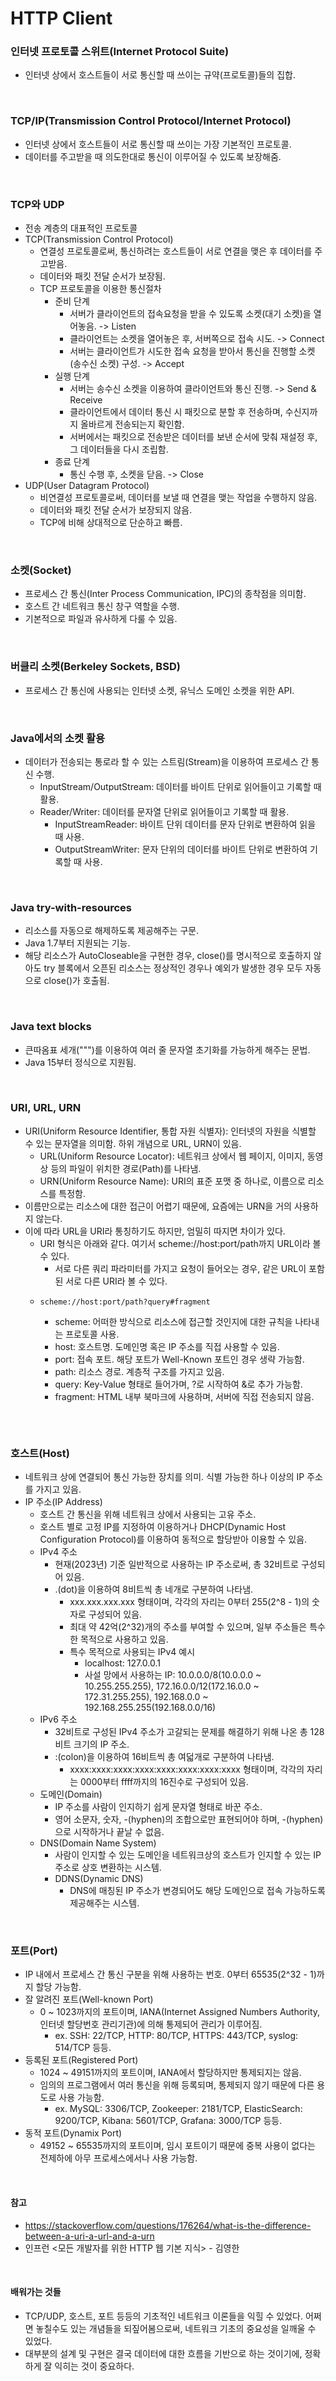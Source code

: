# HTTP Client

### 인터넷 프로토콜 스위트(Internet Protocol Suite)
* 인터넷 상에서 호스트들이 서로 통신할 때 쓰이는 규약(프로토콜)들의 집합.

<br>

### TCP/IP(Transmission Control Protocol/Internet Protocol)
* 인터넷 상에서 호스트들이 서로 통신할 때 쓰이는 가장 기본적인 프로토콜.
* 데이터를 주고받을 때 의도한대로 통신이 이루어질 수 있도록 보장해줌.

<br>

### TCP와 UDP
* 전송 계층의 대표적인 프로토콜
* TCP(Transmission Control Protocol)
  * 연결성 프로토콜로써, 통신하려는 호스트들이 서로 연결을 맺은 후 데이터를 주고받음.
  * 데이터와 패킷 전달 순서가 보장됨.
  * TCP 프로토콜을 이용한 통신절차
    * 준비 단계
      * 서버가 클라이언트의 접속요청을 받을 수 있도록 소켓(대기 소켓)을 열어놓음. -> Listen
      * 클라이언트는 소켓을 열어놓은 후, 서버쪽으로 접속 시도. -> Connect
      * 서버는 클라이언트가 시도한 접속 요청을 받아서 통신을 진행할 소켓(송수신 소켓) 구성. -> Accept
    * 실행 단계
      * 서버는 송수신 소켓을 이용하여 클라이언트와 통신 진행. -> Send & Receive
      * 클라이언트에서 데이터 통신 시 패킷으로 분할 후 전송하며, 수신지까지 올바르게 전송되는지 확인함.
      * 서버에서는 패킷으로 전송받은 데이터를 보낸 순서에 맞춰 재설정 후, 그 데이터들을 다시 조립함.
    * 종료 단계
      * 통신 수행 후, 소켓을 닫음. -> Close
* UDP(User Datagram Protocol)
  * 비연결성 프로토콜로써, 데이터를 보낼 때 연결을 맺는 작업을 수행하지 않음.
  * 데이터와 패킷 전달 순서가 보장되지 않음.
  * TCP에 비해 상대적으로 단순하고 빠름.

<br>

### 소켓(Socket)
* 프로세스 간 통신(Inter Process Communication, IPC)의 종착점을 의미함.
* 호스트 간 네트워크 통신 창구 역할을 수행.
* 기본적으로 파일과 유사하게 다룰 수 있음.

<br>

### 버클리 소켓(Berkeley Sockets, BSD)
* 프로세스 간 통신에 사용되는 인터넷 소켓, 유닉스 도메인 소켓을 위한 API.

<br>

### Java에서의 소켓 활용
* 데이터가 전송되는 통로라 할 수 있는 스트림(Stream)을 이용하여 프로세스 간 통신 수행.
  * InputStream/OutputStream: 데이터를 바이트 단위로 읽어들이고 기록할 때 활용.
  * Reader/Writer: 데이터를 문자열 단위로 읽어들이고 기록할 때 활용.
    * InputStreamReader: 바이트 단위 데이터를 문자 단위로 변환하여 읽을 때 사용.
    * OutputStreamWriter: 문자 단위의 데이터를 바이트 단위로 변환하여 기록할 때 사용.

<br>

### Java try-with-resources
* 리소스를 자동으로 해제하도록 제공해주는 구문.
* Java 1.7부터 지원되는 기능.
* 해당 리소스가 AutoCloseable을 구현한 경우, close()를 명시적으로 호출하지 않아도 
try 블록에서 오픈된 리소스는 정상적인 경우나 예외가 발생한 경우 모두 자동으로 close()가 호출됨.

<br>

### Java text blocks
* 큰따옴표 세개(""")를 이용하여 여러 줄 문자열 초기화를 가능하게 해주는 문법.
* Java 15부터 정식으로 지원됨.

<br>

### URI, URL, URN
* URI(Uniform Resource Identifier, 통합 자원 식별자): 인터넷의 자원을 식별할 수 있는 문자열을 의미함. 하위 개념으로 URL, URN이 있음.
  * URL(Uniform Resource Locator): 네트워크 상에서 웹 페이지, 이미지, 동영상 등의 파일이 위치한 경로(Path)를 나타냄.
  * URN(Uniform Resource Name): URI의 표준 포맷 중 하나로, 이름으로 리소스를 특정함.
* 이름만으로는 리소스에 대한 접근이 어렵기 때문에, 요즘에는 URN을 거의 사용하지 않는다.
* 이에 따라 URL을 URI라 통칭하기도 하지만, 엄밀히 따지면 차이가 있다.
  * URI 형식은 아래와 같다. 여기서 scheme://host:port/path까지 URL이라 볼 수 있다.
    * 서로 다른 쿼리 파라미터를 가지고 요청이 들어오는 경우, 같은 URL이 포함된 서로 다른 URI라 볼 수 있다.
  * <pre class="language-ini"><code class="lang-ini">scheme://host:port/path?query#fragment</code></pre>
    * scheme: 어떠한 방식으로 리소스에 접근할 것인지에 대한 규칙을 나타내는 프로토콜 사용.
    * host: 호스트명. 도메인명 혹은 IP 주소를 직접 사용할 수 있음.
    * port: 접속 포트. 해당 포트가 Well-Known 포트인 경우 생략 가능함.
    * path: 리소스 경로. 계층적 구조를 가지고 있음.
    * query: Key-Value 형태로 들어가며, ?로 시작하여 &로 추가 가능함.
    * fragment: HTML 내부 북마크에 사용하며, 서버에 직접 전송되지 않음.

<figure><img src="./images/uri-url-urn.png" alt=""></figure>

<br>

### 호스트(Host)
* 네트워크 상에 연결되어 통신 가능한 장치를 의미. 식별 가능한 하나 이상의 IP 주소를 가지고 있음.
* IP 주소(IP Address)
  * 호스트 간 통신을 위해 네트워크 상에서 사용되는 고유 주소.
  * 호스트 별로 고정 IP를 지정하여 이용하거나 DHCP(Dynamic Host Configuration Protocol)를 이용하여 동적으로 할당받아 이용할 수 있음.
  * IPv4 주소
    * 현재(2023년) 기준 일반적으로 사용하는 IP 주소로써, 총 32비트로 구성되어 있음.
    * .(dot)을 이용하여 8비트씩 총 네개로 구분하여 나타냄.
      * xxx.xxx.xxx.xxx 형태이며, 각각의 자리는 0부터 255(2^8 - 1)의 숫자로 구성되어 있음.
      * 최대 약 42억(2^32)개의 주소를 부여할 수 있으며, 일부 주소들은 특수한 목적으로 사용하고 있음.
      * 특수 목적으로 사용되는 IPv4 예시
        * localhost: 127.0.0.1
        * 사설 망에서 사용하는 IP: 10.0.0.0/8(10.0.0.0 ~ 10.255.255.255), 172.16.0.0/12(172.16.0.0 ~ 172.31.255.255), 192.168.0.0 ~ 192.168.255.255(192.168.0.0/16)
  * IPv6 주소
    * 32비트로 구성된 IPv4 주소가 고갈되는 문제를 해결하기 위해 나온 총 128비트 크기의 IP 주소.
    * :(colon)을 이용하여 16비트씩 총 여덟개로 구분하여 나타냄.
      * xxxx:xxxx:xxxx:xxxx:xxxx:xxxx:xxxx:xxxx 형태이며, 각각의 자리는 0000부터 ffff까지의 16진수로 구성되어 있음.
  * 도메인(Domain)
    * IP 주소를 사람이 인지하기 쉽게 문자열 형태로 바꾼 주소.
    * 영어 소문자, 숫자, -(hyphen)의 조합으로만 표현되어야 하며, -(hyphen)으로 시작하거나 끝날 수 없음.
  * DNS(Domain Name System)
    * 사람이 인지할 수 있는 도메인을 네트워크상의 호스트가 인지할 수 있는 IP 주소로 상호 변환하는 시스템.
    * DDNS(Dynamic DNS)
      * DNS에 매칭된 IP 주소가 변경되어도 해당 도메인으로 접속 가능하도록 제공해주는 시스템.

<br>

### 포트(Port)
* IP 내에서 프로세스 간 통신 구분을 위해 사용하는 번호. 0부터 65535(2^32 - 1)까지 할당 가능함.
* 잘 알려진 포트(Well-known Port)
  * 0 ~ 1023까지의 포트이며, IANA(Internet Assigned Numbers Authority, 인터넷 할당번호 관리기관)에 의해 통제되어 관리가 이루어짐.
    * ex. SSH: 22/TCP, HTTP: 80/TCP, HTTPS: 443/TCP, syslog: 514/TCP 등등.
* 등록된 포트(Registered Port)
  * 1024 ~ 49151까지의 포트이며, IANA에서 할당하지만 통제되지는 않음.
  * 임의의 프로그램에서 여러 통신을 위해 등록되며, 통제되지 않기 때문에 다른 용도로 사용 가능함.
    * ex. MySQL: 3306/TCP, Zookeeper: 2181/TCP, ElasticSearch: 9200/TCP, Kibana: 5601/TCP, Grafana: 3000/TCP 등등.
* 동적 포트(Dynamix Port)
  * 49152 ~ 65535까지의 포트이며, 임시 포트이기 때문에 중복 사용이 없다는 전제하에 아무 프로세스에서나 사용 가능함.

<br>

#### 참고
* https://stackoverflow.com/questions/176264/what-is-the-difference-between-a-uri-a-url-and-a-urn
* 인프런 <모든 개발자를 위한 HTTP 웹 기본 지식> - 김영한

<br>

#### 배워가는 것들
* TCP/UDP, 호스트, 포트 등등의 기초적인 네트워크 이론들을 익힐 수 있었다. 어쩌면 놓칠수도 있는 개념들을 되짚어봄으로써, 네트워크 기초의 중요성을 일깨울 수 있었다.
* 대부분의 설계 및 구현은 결국 데이터에 대한 흐름을 기반으로 하는 것이기에, 정확하게 잘 익히는 것이 중요하다.
